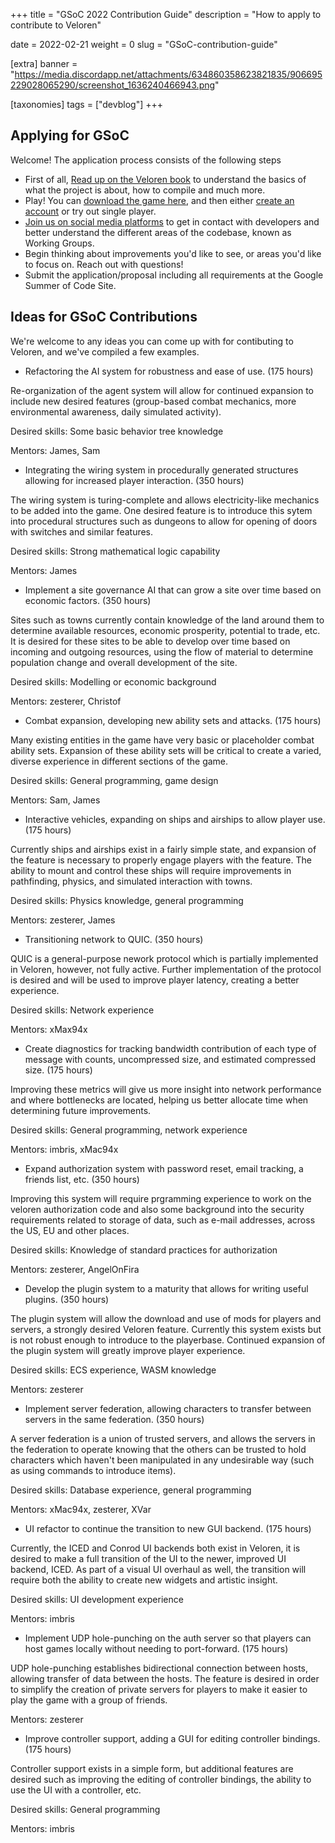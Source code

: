 +++
title = "GSoC 2022 Contribution Guide"
description = "How to apply to contribute to Veloren"

date = 2022-02-21
weight = 0
slug = "GSoC-contribution-guide"

[extra]
banner = "https://media.discordapp.net/attachments/634860358623821835/906695229028065290/screenshot_1636240466943.png"

[taxonomies]
tags = ["devblog"]
+++

## Applying for GSoC

Welcome! The application process consists of the following steps

- First of all, [Read up on the Veloren
  book](https://book.veloren.net/introduction/index.html) to understand the
  basics of what the project is about, how to compile and much more.
- Play! You can [download the game here](https://veloren.net/download/), and
  then either [create an account](https://veloren.net/account/) or try out
  single player.
- [Join us on social media platforms](https://veloren.net/joinus) to get in
  contact with developers and better understand the different areas of the
  codebase, known as Working Groups.
- Begin thinking about improvements you'd like to see, or areas you'd like to
  focus on. Reach out with questions!
- Submit the application/proposal including all requirements at the Google
  Summer of Code Site.
  
## Ideas for GSoC Contributions

We're welcome to any ideas you can come up with for contibuting to Veloren, and we've compiled a few examples.

- Refactoring the AI system for robustness and ease of use. (175 hours)

Re-organization of the agent system will allow for continued expansion to include new desired features (group-based combat mechanics, more environmental awareness, daily simulated activity).

Desired skills: Some basic behavior tree knowledge

Mentors: James, Sam
- Integrating the wiring system in procedurally generated structures allowing for increased player interaction. (350 hours)

The wiring system is turing-complete and allows electricity-like mechanics to be added into the game. One desired feature is to introduce this sytem into procedural structures such as dungeons to allow for opening of doors with switches and similar features.

Desired skills: Strong mathematical logic capability

Mentors: James
- Implement a site governance AI that can grow a site over time based on economic factors. (350 hours)

Sites such as towns currently contain knowledge of the land around them to determine available resources, economic prosperity, potential to trade, etc. It is desired for these sites to be able to develop over time based on incoming and outgoing resources, using the flow of material to determine population change and overall development of the site.

Desired skills: Modelling or economic background

Mentors: zesterer, Christof
- Combat expansion, developing new ability sets and attacks. (175 hours)

Many existing entities in the game have very basic or placeholder combat ability sets. Expansion of these ability sets will be critical to create a varied, diverse experience in different sections of the game.

Desired skills: General programming, game design

Mentors: Sam, James
- Interactive vehicles, expanding on ships and airships to allow player use. (175 hours)

Currently ships and airships exist in a fairly simple state, and expansion of the feature is necessary to properly engage players with the feature. The ability to mount and control these ships will require improvements in pathfinding, physics, and simulated interaction with towns.

Desired skills: Physics knowledge, general programming

Mentors: zesterer, James
- Transitioning network to QUIC. (350 hours)

QUIC is a general-purpose nework protocol which is partially implemented in Veloren, however, not fully active. Further implementation of the protocol is desired and will be used to improve player latency, creating a better experience.

Desired skills: Network experience

Mentors: xMax94x
- Create diagnostics for tracking bandwidth contribution of each type of message with counts, uncompressed size, and estimated compressed size. (175 hours)

Improving these metrics will give us more insight into network performance and where bottlenecks are located, helping us better allocate time when determining future improvements. 

Desired skills: General programming, network experience

Mentors: imbris, xMac94x
- Expand authorization system with password reset, email tracking, a friends list, etc. (350 hours)

Improving this system will require prgramming experience to work on the veloren authorization code and also some background into the security requirements related to storage of data, such as e-mail addresses, across the US, EU and other places. 

Desired skills: Knowledge of standard practices for authorization

Mentors: zesterer, AngelOnFira
- Develop the plugin system to a maturity that allows for writing useful plugins. (350 hours)

The plugin system will allow the download and use of mods for players and servers, a strongly desired Veloren feature. Currently this system exists but is not robust enough to introduce to the playerbase. Continued expansion of the plugin system will greatly improve player experience.

Desired skills: ECS experience, WASM knowledge

Mentors: zesterer
- Implement server federation, allowing characters to transfer between servers in the same federation. (350 hours)

A server federation is a union of trusted servers, and allows the servers in the federation to operate knowing that the others can be trusted to hold characters which haven't been manipulated in any undesirable way (such as using commands to introduce items). 

Desired skills: Database experience, general programming

Mentors: xMac94x, zesterer, XVar
- UI refactor to continue the transition to new GUI backend. (175 hours)

Currently, the ICED and Conrod UI backends both exist in Veloren, it is desired to make a full transition of the UI to the newer, improved UI backend, ICED. As part of a visual UI overhaul as well, the transition will require both the ability to create new widgets and artistic insight.

Desired skills: UI development experience

Mentors: imbris
- Implement UDP hole-punching on the auth server so that players can host games locally without needing to port-forward. (175 hours)

UDP hole-punching establishes bidirectional connection between hosts, allowing transfer of data between the hosts. The feature is desired in order to simplify the creation of private servers for players to make it easier to play the game with a group of friends.

Mentors: zesterer
- Improve controller support, adding a GUI for editing controller bindings. (175 hours)

Controller support exists in a simple form, but additional features are desired such as improving the editing of controller bindings, the ability to use the UI with a controller, etc.

Desired skills: General programming

Mentors: imbris
